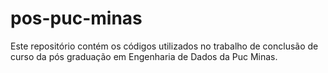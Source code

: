 # pos-puc-minas
Este repositório contém os códigos utilizados no trabalho de conclusão de curso da pós graduação em Engenharia de Dados da Puc Minas.
